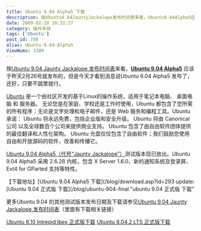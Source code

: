 ```yaml
---
title: Ubuntu 9.04 Alpha5 下载
description: 按Ubuntu9.04JauntyJackalope发布时间表来看，Ubuntu9.04Alpha5应该于昨天2月26号就发布的，但是今天才看到消息说Ubuntu9.04Alpha5发布了，还好，只要不跳票就行。
date: 2009-02-28 10:32:27
category: 操作系统
tags: ['Ubuntu']
post_id: 798
alias: Ubuntu-9.04-Alpha5
ViewNums: 3389
---
```


按[Ubuntu 9.04 Jaunty Jackalope 发布时间表](/blog/ubuntu-904-jaunty-jackalope-releaseschedule)来看，[**Ubuntu 9.04 Alpha5**](/blog/ubuntu-904-alpha5) 应该于昨天2月26号就发布的，但是今天才看到消息说Ubuntu 9.04 Alpha5 发布了，还好，只要不跳票就行。

[Ubuntu](/tags/Ubuntu) 是一个由社区开发的基于Linux的操作系统，适用于笔记本电脑、 桌面电脑 和 服务器。 无论您是在家庭、学校还是工作时使用，Ubuntu 都包含了您所需的所有程序：无论是文字处理和电子邮件，还是 Web 服务和编程工具。Ubuntu 承诺：
Ubuntu 将永远免费，包括企业版和安全升级。
Ubuntu 将由 Canonical公司 以及全球数百个公司来提供商业支持。
Ubuntu 包含了由自由软件团体提供的最佳翻译和人性化架构。
Ubuntu 光盘仅仅包含了自由软件；我们鼓励您使用自由和开放源码的软件，改善和传播它。

[Ubuntu 9.04 Alpha5（代号“Jaunty Jackalope”）](/blog/ubuntu-904-alpha5)测试版本现已放出。Ubuntu 9.04 Alpha5 采用 2.6.28 内核，包含 X Server 1.6.0、新的通知系统及登录屏、Ext4 for GParted 支持等特性。

【下载地址】[Ubuntu 9.04 Alpha5 下载](/blog/download.asp?id=293
update:[Ubuntu 9.04 正式版 下载](/blog/ubuntu-904-final "ubuntu 9.04 正式版 下载"

更多Ubuntu 9.04 的其他测试版本发布日期及下载请参见[Ubuntu 9.04 Jaunty Jackalope 发布时间表](/blog/ubuntu-904-jaunty-jackalope-releaseschedule)（里面有下载相关链接）

[Ubuntu 8.10 Intrepid Ibex 正式版下载](/blog/ubuntu-810-intrepid-ibex)
[Ubuntu 8.04.2 LTS 正式版下载](/blog/ubuntu-8042-lts)

